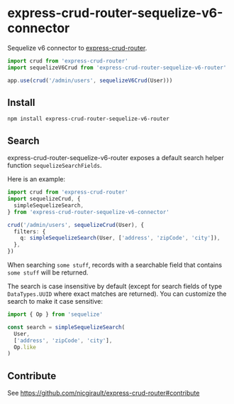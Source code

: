# express-crud-router-sequelize-v6-connector

Sequelize v6 connector to [express-crud-router](https://github.com/nicgirault/express-crud-router).

```ts
import crud from 'express-crud-router'
import sequelizeV6Crud from 'express-crud-router-sequelize-v6-router'

app.use(crud('/admin/users', sequelizeV6Crud(User)))
```

## Install

```
npm install express-crud-router-sequelize-v6-router
```

## Search

express-crud-router-sequelize-v6-router exposes a default search helper function `sequelizeSearchFields`.

Here is an example:

```ts
import crud from 'express-crud-router'
import sequelizeCrud, {
  simpleSequelizeSearch,
} from 'express-crud-router-sequelize-v6-connector'

crud('/admin/users', sequelizeCrud(User), {
  filters: {
    q: simpleSequelizeSearch(User, ['address', 'zipCode', 'city']),
  },
})
```

When searching `some stuff`, records with a searchable field that contains `some stuff` will be returned.

The search is case insensitive by default (except for search fields of type `DataTypes.UUID` where exact matches are returned). You can customize the search to make it case sensitive:

```ts
import { Op } from 'sequelize'

const search = simpleSequelizeSearch(
  User,
  ['address', 'zipCode', 'city'],
  Op.like
)
```

## Contribute

See https://github.com/nicgirault/express-crud-router#contribute
